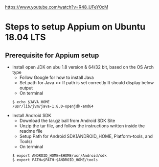 https://www.youtube.com/watch?v=R48_UFeY0cM

# Steps to setup Appium on Ubuntu 18.04 LTS

## Prerequisite for Appium setup
  - Install open JDK on ubu 1.8 version & 64/32 bit, based on the OS Arch type
    - Follow Google for how to install Java
    - Set path for Java >> If path is set correctly It should display below output 
    - On terminal
    ```shell
    $ echo $JAVA_HOME
    /usr/lib/jvm/java-1.8.0-openjdk-amd64
    ```
  - Install Android SDK
    - Download the tar.gz ball from Android SDK Site
    - Unzip the tar file, and follow the instructions written inside the readme file
    - Setup Path for Android SDK(ANDROID_HOME, Platform-tools, and Tools)
    - On terminal
    ```shell
    $ export ANDROID_HOME=$HOME/usr/Android/sdk
    $ export PATH=$PATH:$ANDROID_HOME/tools
    ```
